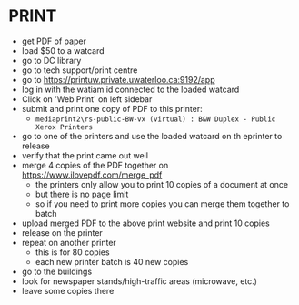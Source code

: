 # PRINT
- get PDF of paper
- load $50 to a watcard
- go to DC library
- go to tech support/print centre
- go to https://printuw.private.uwaterloo.ca:9192/app
- log in with the watiam id connected to the loaded watcard
- Click on 'Web Print' on left sidebar
- submit and print one copy of PDF to this printer:
  - `mediaprint2\rs-public-BW-vx (virtual) : B&W Duplex - Public Xerox Printers `
- go to one of the printers and use the loaded watcard on th eprinter to release
- verify that the print came out well
- merge 4 copies of the PDF together on https://www.ilovepdf.com/merge_pdf
    - the printers only allow you to print 10 copies of a document at once
    - but there is no page limit
    - so if you need to print more copies you can merge them together to batch
- upload merged PDF to the above print website and print 10 copies
- release on the printer
- repeat on another printer
    - this is for 80 copies
    - each new printer batch is 40 new copies
- go to the buildings
- look for newspaper stands/high-traffic areas (microwave, etc.)
- leave some copies there
